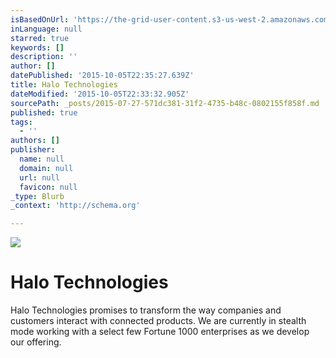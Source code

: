 ```yaml
---
isBasedOnUrl: 'https://the-grid-user-content.s3-us-west-2.amazonaws.com/7e0e7db7-5eba-467a-8df6-3374d722d4ba.jpg'
inLanguage: null
starred: true
keywords: []
description: ''
author: []
datePublished: '2015-10-05T22:35:27.639Z'
title: Halo Technologies
dateModified: '2015-10-05T22:33:32.905Z'
sourcePath: _posts/2015-07-27-571dc381-31f2-4735-b48c-0802155f858f.md
published: true
tags:
  - ''
authors: []
publisher:
  name: null
  domain: null
  url: null
  favicon: null
_type: Blurb
_context: 'http://schema.org'

---
```

![](https://the-grid-user-content.s3-us-west-2.amazonaws.com/7e0e7db7-5eba-467a-8df6-3374d722d4ba.jpg)

# Halo Technologies

Halo Technologies promises to transform the way companies and customers interact with connected products. We are currently in stealth mode working with a select few Fortune 1000 enterprises as we develop our offering.
